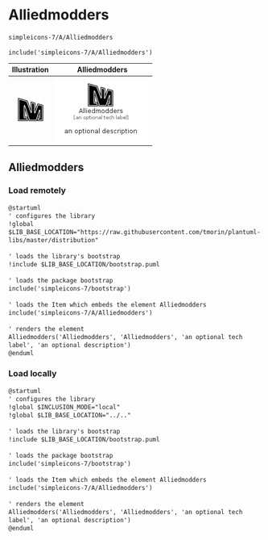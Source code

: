 # Alliedmodders


```text
simpleicons-7/A/Alliedmodders
```

```text
include('simpleicons-7/A/Alliedmodders')
```



| Illustration | Alliedmodders |
| :---: | :---: |
| ![illustration for Illustration](../../simpleicons-7/A/Alliedmodders.png) | ![illustration for Alliedmodders](../../simpleicons-7/A/Alliedmodders.Local.png) |




## Alliedmodders

### Load remotely
```plantuml
@startuml
' configures the library
!global $LIB_BASE_LOCATION="https://raw.githubusercontent.com/tmorin/plantuml-libs/master/distribution"

' loads the library's bootstrap
!include $LIB_BASE_LOCATION/bootstrap.puml

' loads the package bootstrap
include('simpleicons-7/bootstrap')

' loads the Item which embeds the element Alliedmodders
include('simpleicons-7/A/Alliedmodders')

' renders the element
Alliedmodders('Alliedmodders', 'Alliedmodders', 'an optional tech label', 'an optional description')
@enduml
```

### Load locally
```plantuml
@startuml
' configures the library
!global $INCLUSION_MODE="local"
!global $LIB_BASE_LOCATION="../.."

' loads the library's bootstrap
!include $LIB_BASE_LOCATION/bootstrap.puml

' loads the package bootstrap
include('simpleicons-7/bootstrap')

' loads the Item which embeds the element Alliedmodders
include('simpleicons-7/A/Alliedmodders')

' renders the element
Alliedmodders('Alliedmodders', 'Alliedmodders', 'an optional tech label', 'an optional description')
@enduml
```

